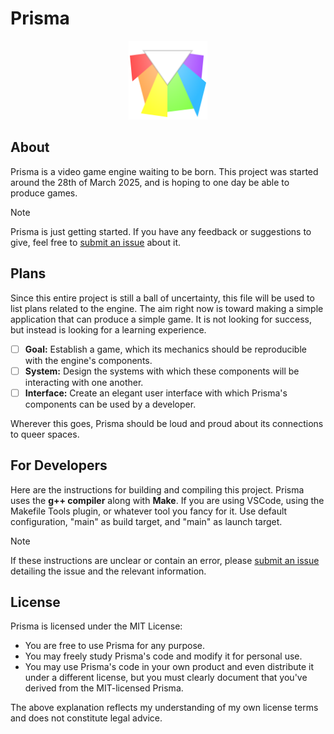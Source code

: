 # Prisma
<p align="center">
  <img alt="prisma logo .svg" width="25%" src="assets/logos/prisma-shatteredHierarchy-nogaps.svg" />
</p>

## About
Prisma is a video game engine waiting to be born.
This project was started around the 28th of March 2025, and is hoping to one day be able to produce games.

>[!NOTE]
> Prisma is just getting started.
> If you have any feedback or suggestions to give, feel free to [submit an issue](https://github.com/jas31415/prisma/issues/new) about it.

## Plans
Since this entire project is still a ball of uncertainty, this file will be used to list plans related to the engine.
The aim right now is toward making a simple application that can produce a simple game.
It is not looking for success, but instead is looking for a learning experience.

- [ ] **Goal:** Establish a game, which its mechanics should be reproducible with the engine's components.
- [ ] **System:** Design the systems with which these components will be interacting with one another.
- [ ] **Interface:** Create an elegant user interface with which Prisma's components can be used by a developer.

Wherever this goes, Prisma should be loud and proud about its connections to queer spaces.

## For Developers
Here are the instructions for building and compiling this project.
Prisma uses the **g++ compiler** along with **Make**.
If you are using VSCode, using the Makefile Tools plugin, or whatever tool you fancy for it.
Use default configuration, "main" as build target, and "main" as launch target.
>[!NOTE]
> If these instructions are unclear or contain an error, please [submit an issue](https://github.com/jas31415/prisma/issues/new) detailing the issue and the relevant information.

## License
Prisma is licensed under the MIT License:

- You are free to use Prisma for any purpose.
- You may freely study Prisma's code and modify it for personal use.
- You may use Prisma's code in your own product and even distribute it under a different license, but you must clearly document that you've derived from the MIT-licensed Prisma.

The above explanation reflects my understanding of my own license terms and does not constitute legal advice.
